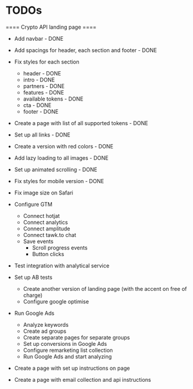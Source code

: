 # TODOs

==== Crypto API landing page ====

- Add navbar - DONE
- Add spacings for header, each section and footer - DONE
- Fix styles for each section
  - header - DONE
  - intro - DONE
  - partners - DONE
  - features - DONE
  - available tokens - DONE
  - cta - DONE
  - footer - DONE
- Create a page with list of all supported tokens - DONE
- Set up all links - DONE
- Create a version with red colors - DONE
- Add lazy loading to all images - DONE
- Set up animated scrolling - DONE
- Fix styles for mobile version - DONE
- Fix image size on Safari

- Configure GTM
  - Connect hotjat
  - Connect analytics
  - Connect amplitude
  - Connect tawk.to chat
  - Save events
    - Scroll progress events
    - Button clicks

- Test integration with analytical service

- Set up AB tests
  - Create another version of landing page (with the accent on free of charge)
  - Configure google optimise

- Run Google Ads
  - Analyze keywords
  - Create ad groups
  - Create separate pages for separate groups
  - Set up conversions in Google Ads
  - Configure remarketing list collection
  - Run Google Ads and start analyzing

- Create a page with set up instructions on page
- Create a page with email collection and api instructions

